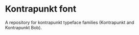 # Kontrapunkt font

A repository for kontrapunkt typeface families (Kontrapunkt and Kontrapunkt Bob).
